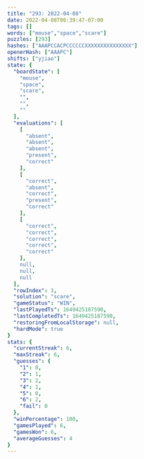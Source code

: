 ```yaml
---
title: "293: 2022-04-08"
date: 2022-04-08T06:39:47-07:00
tags: []
words: ["mouse","space","scare"]
puzzles: [293]
hashes: ["AAAPCCACPCCCCCCXXXXXXXXXXXXXXX"]
openerHash: ["AAAPC"]
shifts: ["yjiao"]
state: {
  "boardState": [
    "mouse",
    "space",
    "scare",
    "",
    "",
    ""
  ],
  "evaluations": [
    [
      "absent",
      "absent",
      "absent",
      "present",
      "correct"
    ],
    [
      "correct",
      "absent",
      "correct",
      "present",
      "correct"
    ],
    [
      "correct",
      "correct",
      "correct",
      "correct",
      "correct"
    ],
    null,
    null,
    null
  ],
  "rowIndex": 3,
  "solution": "scare",
  "gameStatus": "WIN",
  "lastPlayedTs": 1649425187590,
  "lastCompletedTs": 1649425187590,
  "restoringFromLocalStorage": null,
  "hardMode": true
}
stats: {
  "currentStreak": 6,
  "maxStreak": 6,
  "guesses": {
    "1": 0,
    "2": 1,
    "3": 2,
    "4": 1,
    "5": 0,
    "6": 2,
    "fail": 0
  },
  "winPercentage": 100,
  "gamesPlayed": 6,
  "gamesWon": 6,
  "averageGuesses": 4
}
---
```


<!-- more -->
